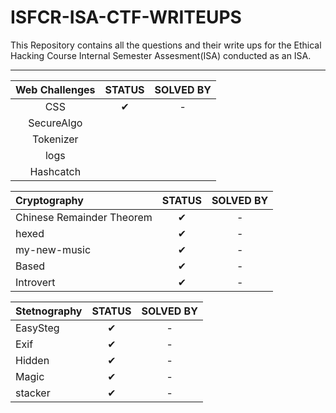# ISFCR-ISA-CTF-WRITEUPS

This Repository contains all the questions and their write ups for the Ethical Hacking Course Internal Semester Assesment(ISA) conducted as an ISA.
<hr>

|                    Web Challenges                    | STATUS | SOLVED BY |
|:---------------------------------------------------------:|:------:|:---------:|
| CSS |   ✔    | -|
|  SecureAlgo    |        |    |
|  Tokenizer    |        |    |
|  logs    |        |    |
|  Hashcatch    |        |    |


|                       Cryptography                      | STATUS | SOLVED BY |
|:----------------------------------------------------------|:------:|:---------:|
|Chinese Remainder Theorem |     ✔   |-|
|   hexed   |  ✔  | - |
|   my-new-music   |  ✔  | - |
|   Based   |  ✔  | - |
|   Introvert   |  ✔  | - |


|                     Stetnography                     | STATUS | SOLVED BY |
|:----------------------------------------------------------------------------|:------:|:---------:|
|      EasySteg        |   ✔   |-  |
|       Exif                  |   ✔   |  -  |
|       Hidden        |   ✔   | -  |
| Magic |   ✔   |  -  |
|   stacker   |   ✔   | -  |


